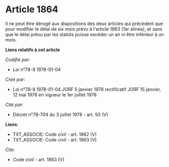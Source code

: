 # Article 1864

Il ne peut être dérogé aux dispositions des deux articles qui précèdent que pour modifier le délai de six mois prévu à
l'article 1863 (1er alinéa), et sans que le délai prévu par les statuts puisse excéder un an ni être inférieur à un mois.

**Liens relatifs à cet article**

_Codifié par_:

  - Loi n°78-9 1978-01-04

_Créé par_:

  - Loi n°78-9 1978-01-04 JORF 5 janvier 1978 rectificatif JORF 15 janvier, 12 mai 1978 en vigueur le 1er juillet 1978

_Cité par_:

  - Décret n°78-704 du 3 juillet 1978 - art. 50 (V)

**Liens**:

  - TXT_ASSOCIE: Code civil - art. 1862 (V)
  - TXT_ASSOCIE: Code civil - art. 1863 (V)

_Cite_:

  - Code civil - art. 1863 (V)
